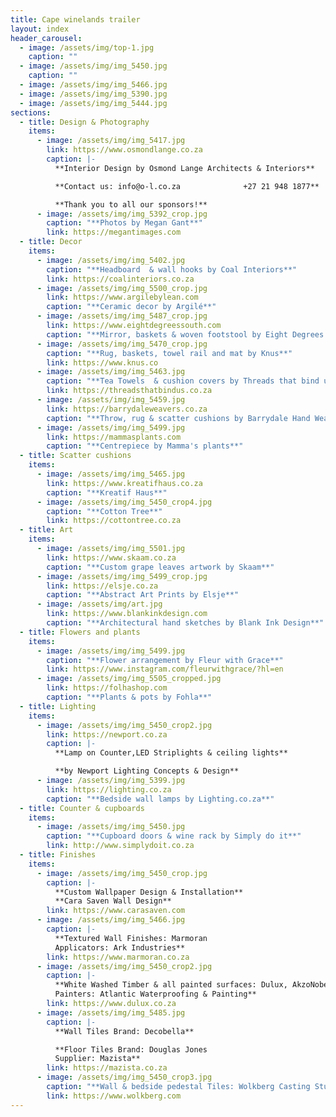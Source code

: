 ```yaml
---
title: Cape winelands trailer
layout: index
header_carousel:
  - image: /assets/img/top-1.jpg
    caption: ""
  - image: /assets/img/img_5450.jpg
    caption: ""
  - image: /assets/img/img_5466.jpg
  - image: /assets/img/img_5390.jpg
  - image: /assets/img/img_5444.jpg
sections:
  - title: Design & Photography
    items:
      - image: /assets/img/img_5417.jpg
        link: https://www.osmondlange.co.za
        caption: |-
          **Interior Design by Osmond Lange Architects & Interiors**

          **Contact us: info@o-l.co.za              +27 21 948 1877**

          **Thank you to all our sponsors!**
      - image: /assets/img/img_5392_crop.jpg
        caption: "**Photos by Megan Gant**"
        link: https://megantimages.com
  - title: Decor
    items:
      - image: /assets/img/img_5402.jpg
        caption: "**Headboard  & wall hooks by Coal Interiors**"
        link: https://coalinteriors.co.za
      - image: /assets/img/img_5500_crop.jpg
        link: https://www.argilebylean.com
        caption: "**Ceramic decor by Argilé**"
      - image: /assets/img/img_5487_crop.jpg
        link: https://www.eightdegreessouth.com
        caption: "**Mirror, baskets & woven footstool by Eight Degrees South**"
      - image: /assets/img/img_5470_crop.jpg
        caption: "**Rug, baskets, towel rail and mat by Knus**"
        link: https://www.knus.co
      - image: /assets/img/img_5463.jpg
        caption: "**Tea Towels  & cushion covers by Threads that bind us**"
        link: https://threadsthatbindus.co.za
      - image: /assets/img/img_5459.jpg
        link: https://barrydaleweavers.co.za
        caption: "**Throw, rug & scatter cushions by Barrydale Hand Weavers**"
      - image: /assets/img/img_5499.jpg
        link: https://mammasplants.com
        caption: "**Centrepiece by Mamma's plants**"
  - title: Scatter cushions
    items:
      - image: /assets/img/img_5465.jpg
        link: https://www.kreatifhaus.co.za
        caption: "**Kreatif Haus**"
      - image: /assets/img/img_5450_crop4.jpg
        caption: "**Cotton Tree**"
        link: https://cottontree.co.za
  - title: Art
    items:
      - image: /assets/img/img_5501.jpg
        link: https://www.skaam.co.za
        caption: "**Custom grape leaves artwork by Skaam**"
      - image: /assets/img/img_5499_crop.jpg
        link: https://elsje.co.za
        caption: "**Abstract Art Prints by Elsje**"
      - image: /assets/img/art.jpg
        link: https://www.blankinkdesign.com
        caption: "**Architectural hand sketches by Blank Ink Design**"
  - title: Flowers and plants
    items:
      - image: /assets/img/img_5499.jpg
        caption: "**Flower arrangement by Fleur with Grace**"
        link: https://www.instagram.com/fleurwithgrace/?hl=en
      - image: /assets/img/img_5505_cropped.jpg
        link: https://folhashop.com
        caption: "**Plants & pots by Fohla**"
  - title: Lighting
    items:
      - image: /assets/img/img_5450_crop2.jpg
        link: https://newport.co.za
        caption: |-
          **Lamp on Counter,LED Striplights & ceiling lights**

          **by Newport Lighting Concepts & Design**
      - image: /assets/img/img_5399.jpg
        link: https://lighting.co.za
        caption: "**Bedside wall lamps by Lighting.co.za**"
  - title: Counter & cupboards
    items:
      - image: /assets/img/img_5450.jpg
        caption: "**Cupboard doors & wine rack by Simply do it**"
        link: http://www.simplydoit.co.za
  - title: Finishes
    items:
      - image: /assets/img/img_5450_crop.jpg
        caption: |-
          **Custom Wallpaper Design & Installation**
          **Cara Saven Wall Design**
        link: https://www.carasaven.com
      - image: /assets/img/img_5466.jpg
        caption: |-
          **Textured Wall Finishes: Marmoran 
          Applicators: Ark Industries**
        link: https://www.marmoran.co.za
      - image: /assets/img/img_5450_crop2.jpg
        caption: |-
          **White Washed Timber & all painted surfaces: Dulux, AkzoNobel
          Painters: Atlantic Waterproofing & Painting**
        link: https://www.dulux.co.za
      - image: /assets/img/img_5485.jpg
        caption: |-
          **Wall Tiles Brand: Decobella** 

          **Floor Tiles Brand: Douglas Jones
          Supplier: Mazista**
        link: https://mazista.co.za
      - image: /assets/img/img_5450_crop3.jpg
        caption: "**Wall & bedside pedestal Tiles: Wolkberg Casting Studio**"
        link: https://www.wolkberg.com
---
```


